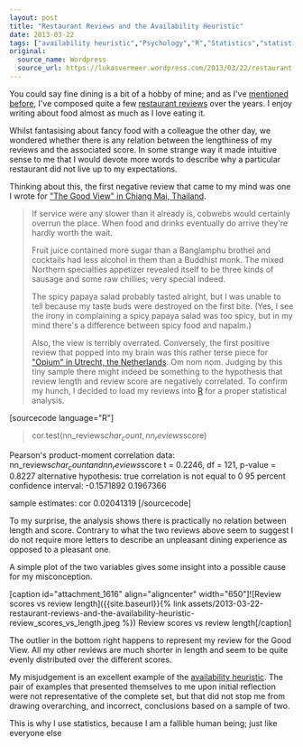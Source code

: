 ```yaml
---
layout: post
title: "Restaurant Reviews and the Availability Heuristic"
date: 2013-03-22
tags: ["availability heuristic","Psychology","R","Statistics","statistics"]
original:
  source_name: Wordpress
  source_url: https://lukasvermeer.wordpress.com/2013/03/22/restaurant-reviews-and-the-availability-heuristic/
---
```


You could say fine dining is a bit of a hobby of mine; and as I've [mentioned before](http://lukasvermeer.wordpress.com/2012/01/02/from-restaurant-advice-to-recommending-associates/), I've composed quite a few [restaurant reviews](https://plus.google.com/106518479241050228896/reviews) over the years. I enjoy writing about food almost as much as I love eating it.

Whilst fantasising about fancy food with a colleague the other day, we wondered whether there is any relation between the lengthiness of my reviews and the associated score. In some strange way it made intuitive sense to me that I would devote more words to describe why a particular restaurant did not live up to my expectations.

Thinking about this, the first negative review that came to my mind was one I wrote for ["The Good View" in Chiang Mai, Thailand](https://plus.google.com/106395365263529906125/about).
> If service were any slower than it already is, cobwebs would certainly overrun the place. When food and drinks eventually do arrive they're hardly worth the wait.> 
> 
> Fruit juice contained more sugar than a Banglamphu brothel and cocktails had less alcohol in them than a Buddhist monk. The mixed Northern specialties appetizer revealed itself to be three kinds of sausage and some raw chillies; very special indeed.> 
> 
> The spicy papaya salad probably tasted alright, but I was unable to tell because my taste buds were destroyed on the first bite. (Yes, I see the irony in complaining a spicy papaya salad was too spicy, but in my mind there's a difference between spicy food and napalm.)> 
> 
> Also, the view is terribly overrated.
Conversely, the first positive review that popped into my brain was this rather terse piece for ["Opium" in Utrecht, the Netherlands](https://plus.google.com/116496292311938777959/about).
> Om nom nom.
Judging by this tiny sample there might indeed be something to the hypothesis that review length and review score are negatively correlated. To confirm my hunch, I decided to load my reviews into [R](http://www.r-project.org/) for a proper statistical analysis.

[sourcecode language="R"]
> cor.test(nn_reviews$char_count, nn_reviews$score)

Pearson's product-moment correlation
data: nn_reviews$char_count and nn_reviews$score
t = 0.2246, df = 121, p-value = 0.8227
alternative hypothesis: true correlation is not equal to 0
95 percent confidence interval:
-0.1571892 0.1967366

sample estimates:
   cor
0.02041319
[/sourcecode]

To my surprise, the analysis shows there is practically no relation between length and score. Contrary to what the two reviews above seem to suggest I do not require more letters to describe an unpleasant dining experience as opposed to a pleasant one.

A simple plot of the two variables gives some insight into a possible cause for my misconception.

[caption id="attachment_1616" align="aligncenter" width="650"]![Review scores vs review length]({{site.baseurl}}{% link assets/2013-03-22-restaurant-reviews-and-the-availability-heuristic-review_scores_vs_length.jpeg %}) Review scores vs review length[/caption]

The outlier in the bottom right happens to represent my review for the Good View. All my other reviews are much shorter in length and seem to be quite evenly distributed over the different scores.

My misjudgement is an excellent example of the [availability heuristic](http://en.wikipedia.org/wiki/Availability_heuristic). The pair of examples that presented themselves to me upon initial reflection were not representative of the complete set, but that did not stop me from drawing overarching, and incorrect, conclusions based on a sample of two.

This is why I use statistics, because I am a fallible human being; just like everyone else